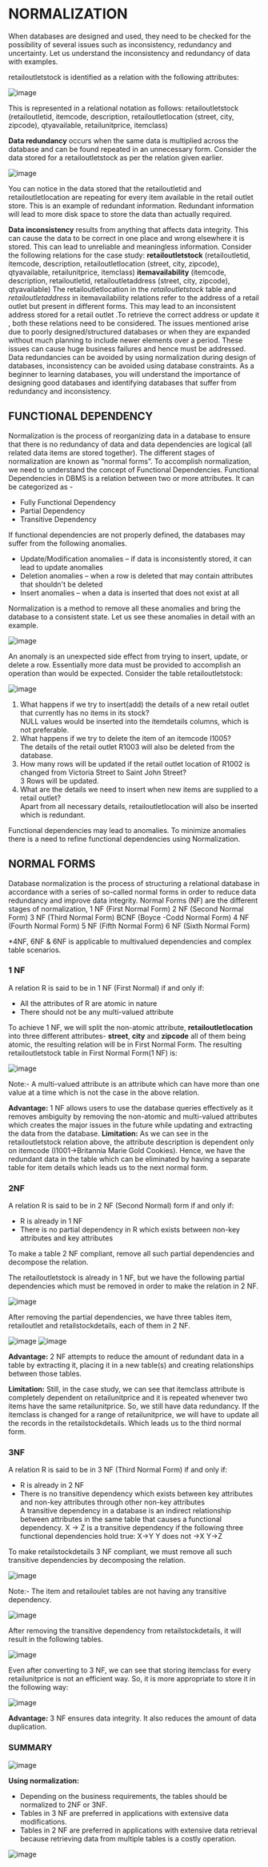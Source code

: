 # NORMALIZATION
When databases are designed and used, they need to be checked for the possibility of several issues such as inconsistency, redundancy and uncertainty. Let us understand the inconsistency and redundancy of data with examples.

retailoutletstock is identified as a relation with the following attributes:

![image](https://github.com/Vikasgupta29/SQL/assets/92180754/e582d228-0ef0-4f21-b9c3-4c69c50edb5d)

This is represented in a relational notation as follows:
retailoutletstock (retailoutletid, itemcode, description, retailoutletlocation (street, city, zipcode), qtyavailable, retailunitprice, itemclass)

**Data redundancy** occurs when the same data is multiplied across the database and can be found repeated in an unnecessary form. Consider the data stored for a retailoutletstock as per the relation given earlier.

![image](https://github.com/Vikasgupta29/SQL/assets/92180754/de1b10a2-367e-4c0b-bab5-f4c79fb0649f)

You can notice in the data stored that the retailoutletid and retailoutletlocation are repeating for every item available in the retail outlet store. This is an example of redundant information. Redundant information will lead to more disk space to store the data than actually required.

**Data inconsistency** results from anything that affects data integrity. This can cause the data to be correct in one place and wrong elsewhere it is stored. This can lead to unreliable and meaningless information.
Consider the following relations for the case study:
**retailoutletstock** (retailoutletid, itemcode, description, retailoutletlocation (street, city, zipcode), qtyavailable, retailunitprice, itemclass)
**itemavailability** (itemcode, description, retailoutletid, retailoutletaddress (street, city, zipcode), qtyavailable)
The retailoutletlocation in the _retailoutletstock_ table and _retailoutletaddress_ in itemavailability relations refer to the address of a retail outlet but present in different forms. This may lead to an inconsistent address stored for a retail outlet .To retrieve the correct address or update it , both these relations need to be considered.
The issues mentioned arise due to poorly designed/structured databases or when they are expanded without much planning to include newer elements over a period. These issues can cause huge business failures and hence must be addressed.
Data redundancies can be avoided by using normalization during design of databases, inconsistency can be avoided using database constraints. As a beginner to learning databases, you will understand the importance of designing good databases and identifying databases that suffer from redundancy and inconsistency.

## FUNCTIONAL DEPENDENCY
Normalization is the process of reorganizing data in a database to ensure that there is no redundancy of data and data dependencies are logical (all related data items are stored together).
The different stages of normalization are known as “normal forms”. To accomplish normalization, we need to understand the concept of Functional Dependencies.
Functional Dependencies in DBMS is a relation between two or more attributes. It can be categorized as -
- Fully Functional Dependency
- Partial Dependency
- Transitive Dependency

If functional dependencies are not properly defined, the databases may suffer from the following anomalies.
- Update/Modification anomalies – if data is inconsistently stored, it can lead to update anomalies
- Deletion anomalies – when a row is deleted that may contain attributes that shouldn't be deleted
- Insert anomalies – when a data is inserted that does not exist at all

Normalization is a method to remove all these anomalies and bring the database to a consistent state.
Let us see these anomalies in detail with an example.

![image](https://github.com/Vikasgupta29/SQL/assets/92180754/b5cb085f-8fea-42c2-a1a1-6b03b91f73a9)

An anomaly is an unexpected side effect from trying to insert, update, or delete a row. Essentially more data must be provided to accomplish an operation than would be expected.
Consider the table retailoutletstock:

![image](https://github.com/Vikasgupta29/SQL/assets/92180754/0c60631a-9dd9-4436-a47f-57c5d53ef3b6)

1. What happens if we try to insert(add) the details of a new retail outlet that currently has no items in its stock?  
   NULL values would be inserted into the itemdetails columns, which is not preferable.
2. What happens if we try to delete the item of an itemcode I1005?  
   The details of the retail outlet R1003 will also be deleted from the database.
3. How many rows will be updated if the retail outlet location of R1002 is changed from Victoria Street to Saint John Street?  
   3 Rows will be updated.
4. What are the details we need to insert when new items are supplied to a retail outlet?  
   Apart from all necessary details, retailoutletlocation will also be inserted which is redundant.

Functional dependencies may lead to anomalies. To minimize anomalies there is a need to refine functional dependencies using Normalization.

## NORMAL FORMS
Database normalization is the process of structuring a relational database in accordance with a series of so-called normal forms in order to reduce data redundancy and improve data integrity.
Normal Forms (NF) are the different stages of normalization,
1 NF (First Normal Form)
2 NF (Second Normal Form)
3 NF (Third Normal Form)
BCNF (Boyce -Codd Normal Form)
4 NF (Fourth Normal Form)
5 NF (Fifth Normal Form)
6 NF (Sixth Normal Form)

*4NF, 6NF & 6NF is applicable to multivalued dependencies and complex table scenarios.

### 1 NF
A relation R is said to be in 1 NF (First Normal) if and only if:
- All the attributes of R are atomic in nature  
- There should not be any multi-valued attribute  

To achieve 1 NF, we will split the non-atomic attribute, **retailoutletlocation** into three different attributes- **street**, **city** and **zipcode** all of them being atomic, the resulting relation will be in First Normal Form.
The resulting retailoutletstock table in First Normal Form(1 NF) is:

![image](https://github.com/Vikasgupta29/SQL/assets/92180754/65f0fe8e-89b2-4f86-925d-d722165282e7)

Note:- A multi-valued attribute is an attribute which can have more than one value at a time which is not the case in the above relation. 

**Advantage:**
1 NF allows users to use the database queries effectively as it removes ambiguity by removing the non-atomic and multi-valued attributes which creates the major issues in the future while updating and extracting the data from the database.
**Limitation:**
As we can see in the retailoutletstock relation above, the attribute description is dependent only on itemcode (I1001->Britannia Marie Gold Cookies). Hence, we have the redundant data in the table which can be eliminated by having a separate table for item details which leads us to the next normal form.

### 2NF
A relation R is said to be in 2 NF (Second Normal) form if and only if:
- R is already in 1 NF  
- There is no partial dependency in R which exists between non-key attributes and key attributes  

To make a table 2 NF compliant, remove all such partial dependencies and decompose the relation.

The retailoutletstock is already in 1 NF, but we have the following partial dependencies which must be removed in order to make the relation in 2 NF.

![image](https://github.com/Vikasgupta29/SQL/assets/92180754/70de2e40-6b1e-4166-85ce-f17c9a016f65)

After removing the partial dependencies, we have three tables item, retailoutlet and retailstockdetails, each of them in 2 NF.

![image](https://github.com/Vikasgupta29/SQL/assets/92180754/f5ea98a7-9b50-4fa6-8fdc-04a6f2505271)
![image](https://github.com/Vikasgupta29/SQL/assets/92180754/a77eb3b8-beed-4dc9-b4e4-b0bae92b253f)

**Advantage:**
2 NF attempts to reduce the amount of redundant data in a table by extracting it, placing it in a new table(s) and creating relationships between those tables.

**Limitation:**
Still, in the case study, we can see that itemclass attribute is completely dependent on retailunitprice and it is repeated whenever two items have the same retailunitprice. So, we still have data redundancy.
If the itemclass is changed for a range of retailunitprice, we will have to update all the records in the retailstockdetails. Which leads us to the third normal form.

### 3NF
A relation R is said to be in 3 NF (Third Normal Form) if and only if:
- R is already in 2 NF
- There is no transitive dependency which exists between key attributes and non-key attributes through other non-key attributes  
A transitive dependency in a database is an indirect relationship between attributes in the same table that causes a functional dependency.
X -> Z is a transitive dependency if the following three functional dependencies hold true:
X->Y
Y does not ->X
Y->Z

To make retailstockdetails 3 NF compliant, we must remove all such transitive dependencies by decomposing the relation.

![image](https://github.com/Vikasgupta29/SQL/assets/92180754/3f64a2f3-edaa-404b-9afa-b07bf70346a7)

Note:- The item and retailoulet tables are not having any transitive dependency.

![image](https://github.com/Vikasgupta29/SQL/assets/92180754/968a9b43-24e3-41ff-a2e9-1faeaa7ceb31)

After removing the transitive dependency from retailstockdetails, it will result in the following tables.

![image](https://github.com/Vikasgupta29/SQL/assets/92180754/75c90910-81fa-47f3-8e87-99dc9f23b5a2)

Even after converting to 3 NF, we can see that storing itemclass for every retailunitprice is not an efficient way. So, it is more appropriate to store it in the following way:

![image](https://github.com/Vikasgupta29/SQL/assets/92180754/2859242b-3549-4e1b-a77f-ec5b7d989c50)

**Advantage:**
3 NF ensures data integrity. It also reduces the amount of data duplication.

### SUMMARY
![image](https://github.com/Vikasgupta29/SQL/assets/92180754/6c26e89e-3a2f-49c0-b844-e635c2cc7ec0)

**Using normalization:**
- Depending on the business requirements, the tables should be normalized  to 2NF or 3NF.
- Tables in 3 NF are preferred in applications with extensive data modifications.
- Tables in 2 NF are preferred in applications with extensive data retrieval because retrieving data from multiple tables is a costly operation.  

![image](https://github.com/Vikasgupta29/SQL/assets/92180754/a753d9ff-7d57-49f6-838d-4efa352ace4d)

